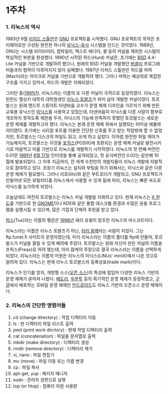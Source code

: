 # 1주차

### 1. 리눅스의 역사

1983년 9월 [리처드 스톨만](https://ko.wikipedia.org/wiki/리처드_스톨만)은 [GNU](https://ko.wikipedia.org/wiki/GNU) 프로젝트를 시작했다. GNU 프로젝트의 목적은 프리웨어로만 구성된 완전한 하나의 [유닉스-유사](https://ko.wikipedia.org/wiki/유닉스_계열) 시스템을 만드는 것이었다. 1989년, GNU는 시스템 라이브러리, 컴파일러, 텍스트 에디터, 셸 등의 커널을 제외한 시스템의 핵심적인 부분을 완성했다. 1990년 시작된 허드(Hurd) 커널은, 초기에는 [BSD](https://ko.wikipedia.org/wiki/BSD) 4.4-Lite 커널을 기반으로 개발하려 했으나, 원래의 BSD 커널을 개발했던 [버클리](https://ko.wikipedia.org/wiki/캘리포니아_대학교_버클리) 프로그래머들과의 협력이 이루어지지 않아 실패했다. 1987년 리처드 스톨만은 허드를 마하(Mach)라는 마이크로 커널을 기반으로 개발하려 했다. 그러나 마하는 예상외로 복잡한 구조를 가지고 있어서, 허드의 개발은 지체되었다.

그러던 중([1991년](https://ko.wikipedia.org/wiki/1991년)), 리눅스라는 이름의 또 다른 커널이 극적으로 등장하였다. 리눅스는 핀란드 헬싱키 대학의 대학원생인 [리누스 토발즈](https://ko.wikipedia.org/wiki/리누스_토발즈)가 취미 삼아 개발한 커널이었다. 토르발스는 원래 앤드루 스튜어트 타넨바움 교수가 운영 체제 디자인을 가르치기 위해 만든 교육용 유닉스인 [미닉스](https://ko.wikipedia.org/wiki/미닉스)를 사용하고 있었는데, 타넨바움이 미닉스를 다른 사람이 함부로 개조하지 못하도록 제한을 두자, 미닉스의 기능에 만족하지 못했던 토르발스는 새로운 운영 체제를 개발하고자 했다. 리눅스는 본래 운영 체제 위에서 실행되는 터미널 에뮬레이터였다. 초기에는 시리얼 포트를 이용한 간단한 신호를 주고 받는 작업밖에 할 수 없었지만, 토르발스는 디스크의 파일도 읽고, 쓰게 하고 싶었다. 이처럼 완전한 파일 제어가 가능해지자, 토르발스는 이것을 [포직스](https://ko.wikipedia.org/wiki/POSIX)(POSIX)에 호환되는 운영 체제 커널로 발전시키기로 마음먹고 이를 기반으로 리눅스를 개발하기 시작하였다. 리눅스의 첫 번째 버전인 0.01은 [1991년](https://ko.wikipedia.org/wiki/1991년) [9월 17일](https://ko.wikipedia.org/wiki/9월_17일) 인터넷을 통해 공개되었고, 첫 공식버전인 0.02는 같은해 10월에 발표되었다. 그 이후 지금까지, 전 세계 수천만의 개발자들이 리눅스 개발에 자발적으로 참여하고 있다. 초창기 리눅스는 설치와 부팅을 하기 위해서는, 미닉스와 같은 다른 운영 체제가 필요했다. 그러나 리로(lilo)와 같은 부트로더가 개발되고, GNU 프로젝트가 만들어낸 모든 유틸리티를 리눅스에서 사용할 수 있게 됨에 따라, 리눅스는 빠른 속도로 미닉스를 능가하게 되었다.

오늘날에도 여전히 토르발스는 리눅스 커널 개발을 지휘하고 있다. 현재 리눅스는 [X 윈도](https://ko.wikipedia.org/wiki/X_윈도_시스템)를 기반으로 한 [GNOME](https://ko.wikipedia.org/wiki/GNOME)이나 KDE와 같은 통합 데스크톱 환경과 수많은 응용 프로그램을 실행시킬 수 있으며, 많은 기업과 단체의 후원을 받고 있다.

[턱스](https://ko.wikipedia.org/wiki/턱스)(Tux)라는 이름의 펭귄은 [1996년](https://ko.wikipedia.org/wiki/1996년) 래리 유윙이 창조한 리눅스의 마스코트이다.

리눅스라는 이름은 리누스 토발즈가 아닌, [아리 람케](https://ko.wikipedia.org/w/index.php?title=아리_람케&action=edit&redlink=1)라는 사람이 지었다. 그는 ftp.funet.fi 사이트의 운영자였는데, 미리 리눅스라는 이름의 폴더를 ftp에 만들어, 토르발스가 커널을 올릴 수 있게 배려해 주었다. 토르발스는 원래 자신이 만든 커널의 이름을 프릭스(Freax)로 하려 했는데, 아리 람케의 주장으로 결국 리눅스라는 이름을 선택하게 되었다. 리눅스라는 이름의 어원은 리누스의 미닉스(LINUs' miniX)에서 나온 것으로 알려져 있다. 리눅스는 현재 리누스 토르발스의 등록상표(trade mark)이다.

리눅스가 인기를 얻자, 개방형 소스([오픈 소스](https://ko.wikipedia.org/wiki/오픈_소스))의 특성에 힘입어 다양한 리눅스 기반의 운영 체제가 쏟아져 나왔다. [페도라](https://ko.wikipedia.org/wiki/페도라), [우분투](https://ko.wikipedia.org/wiki/우분투) 등의 획기적인 운영 체제가 등장하였고, [구글](https://ko.wikipedia.org/wiki/구글)에서 배포하는 모바일 운영 체제인 [안드로이드](https://ko.wikipedia.org/wiki/안드로이드_(운영_체제))도 리눅스 기반의 오픈소스 운영 체제이다.



### 2. 리눅스의 간단한 명령어들

1. cd (change directory) : 작업 디렉터리 이동
2. ls : 현 디렉터리 파일 리스트 출력
3. pwd (print work dirctory) : 현재 작업 디렉터리 출력
4. cat (concatenation) : 파일을 문자열로 출력
5. mkdir (make directory) : 디렉터리 생성
6. rmdir (remove directory) : 디렉터리 제거
7. vi, nano : 파일 편집기
8. mv (move) : 파일 이동 또는 이름 변경
9. cp : 파일 복사
10. apt-get, yup : 패키지 매니저
11.  sudo : 관리자 권한으로 실행
12. top (or htop) : 컴퓨터 자원 사용량